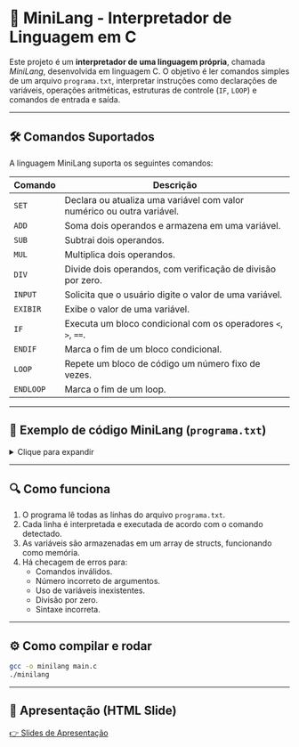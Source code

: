 # 🧠 MiniLang - Interpretador de Linguagem em C

Este projeto é um **interpretador de uma linguagem própria**, chamada *MiniLang*, desenvolvida em linguagem C. O objetivo é ler comandos simples de um arquivo `programa.txt`, interpretar instruções como declarações de variáveis, operações aritméticas, estruturas de controle (`IF`, `LOOP`) e comandos de entrada e saída.

---

## 🛠️ Comandos Suportados

A linguagem MiniLang suporta os seguintes comandos:

| Comando   | Descrição                                                                 |
|-----------|---------------------------------------------------------------------------|
| `SET`     | Declara ou atualiza uma variável com valor numérico ou outra variável.    |
| `ADD`     | Soma dois operandos e armazena em uma variável.                           |
| `SUB`     | Subtrai dois operandos.                                                    |
| `MUL`     | Multiplica dois operandos.                                                 |
| `DIV`     | Divide dois operandos, com verificação de divisão por zero.               |
| `INPUT`   | Solicita que o usuário digite o valor de uma variável.                    |
| `EXIBIR`  | Exibe o valor de uma variável.                                             |
| `IF`      | Executa um bloco condicional com os operadores `<`, `>`, `==`.            |
| `ENDIF`   | Marca o fim de um bloco condicional.                                       |
| `LOOP`    | Repete um bloco de código um número fixo de vezes.                        |
| `ENDLOOP` | Marca o fim de um loop.                                                    |

---

## 🧾 Exemplo de código MiniLang (`programa.txt`)

<details>
<summary>Clique para expandir</summary>

```plaintext

SET A 10
SET B 5
ADD A B C
EXIBIR C
LOOP 2
  SUB C 1 C
  EXIBIR C
ENDLOOP
IF C > 3
  EXIBIR C
ENDIF
INPUT X
MUL C X R
EXIBIR R

```

</details>

---

## 🔍 Como funciona

1. O programa lê todas as linhas do arquivo `programa.txt`.
2. Cada linha é interpretada e executada de acordo com o comando detectado.
3. As variáveis são armazenadas em um array de structs, funcionando como memória.
4. Há checagem de erros para:
   - Comandos inválidos.
   - Número incorreto de argumentos.
   - Uso de variáveis inexistentes.
   - Divisão por zero.
   - Sintaxe incorreta.

---

## ⚙️ Como compilar e rodar

```bash
gcc -o minilang main.c
./minilang
```
---

## 🎤 Apresentação (HTML Slide)

[👉 Slides de Apresentação](https://eduardomolica.github.io/minilang/slides.html)


